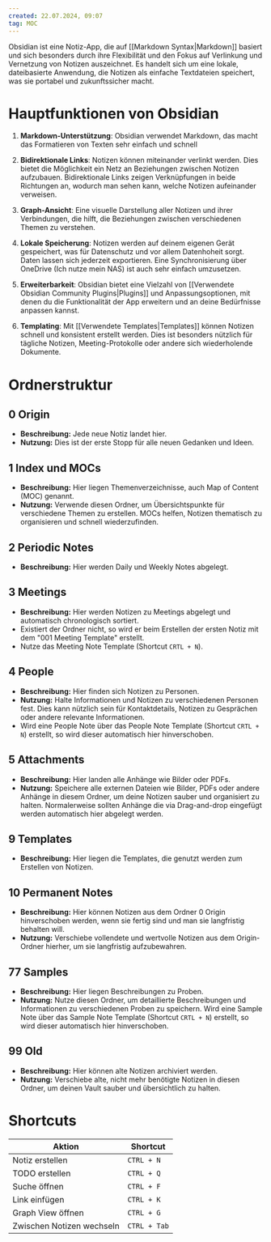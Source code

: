 ```yaml
---
created: 22.07.2024, 09:07
tag: MOC
---
```


Obsidian ist eine Notiz-App, die auf [[Markdown Syntax|Markdown]] basiert und sich besonders durch ihre Flexibilität und den Fokus auf Verlinkung und Vernetzung von Notizen auszeichnet. Es handelt sich um eine lokale, dateibasierte Anwendung, die Notizen als einfache Textdateien speichert, was sie portabel und zukunftssicher macht.

# Hauptfunktionen von Obsidian

1. **Markdown-Unterstützung**: Obsidian verwendet Markdown, das macht das Formatieren von Texten sehr einfach und schnell

2. **Bidirektionale Links**: Notizen können miteinander verlinkt werden. Dies bietet die Möglichkeit ein Netz an Beziehungen zwischen Notizen aufzubauen. Bidirektionale Links zeigen Verknüpfungen in beide Richtungen an, wodurch man sehen kann, welche Notizen aufeinander verweisen.

3. **Graph-Ansicht**: Eine visuelle Darstellung aller Notizen und ihrer Verbindungen, die hilft, die Beziehungen zwischen verschiedenen Themen zu verstehen.

4. **Lokale Speicherung**: Notizen werden auf deinem eigenen Gerät gespeichert, was für Datenschutz und vor allem Datenhoheit sorgt. Daten lassen sich jederzeit exportieren. Eine Synchronisierung über OneDrive (Ich nutze mein NAS) ist auch sehr einfach umzusetzen.

5. **Erweiterbarkeit**: Obsidian bietet eine Vielzahl von [[Verwendete Obsidian Community Plugins|Plugins]] und Anpassungsoptionen, mit denen du die Funktionalität der App erweitern und an deine Bedürfnisse anpassen kannst.

6. **Templating**: Mit [[Verwendete Templates|Templates]] können Notizen schnell und konsistent erstellt werden. Dies ist besonders nützlich für tägliche Notizen, Meeting-Protokolle oder andere sich wiederholende Dokumente.

# Ordnerstruktur

## 0 Origin
- **Beschreibung:** Jede neue Notiz landet hier.
- **Nutzung:** Dies ist der erste Stopp für alle neuen Gedanken und Ideen.

## 1 Index und MOCs
- **Beschreibung:** Hier liegen Themenverzeichnisse, auch Map of Content (MOC) genannt.
- **Nutzung:** Verwende diesen Ordner, um Übersichtspunkte für verschiedene Themen zu erstellen. MOCs helfen, Notizen thematisch zu organisieren und schnell wiederzufinden.

## 2 Periodic Notes
- **Beschreibung:** Hier werden Daily und Weekly Notes abgelegt.

## 3 Meetings
- **Beschreibung:** Hier werden Notizen zu Meetings abgelegt und automatisch chronologisch sortiert.
- Existiert der Ordner nicht, so wird er beim Erstellen der ersten Notiz mit dem "001 Meeting Template" erstellt.
- Nutze das Meeting Note Template (Shortcut `CRTL + N`).

## 4 People
- **Beschreibung:** Hier finden sich Notizen zu Personen.
- **Nutzung:** Halte Informationen und Notizen zu verschiedenen Personen fest. Dies kann nützlich sein für Kontaktdetails, Notizen zu Gesprächen oder andere relevante Informationen.
- Wird eine People Note über das People Note Template (Shortcut `CRTL + N`) erstellt, so wird dieser automatisch hier hinverschoben.

## 5 Attachments
- **Beschreibung:** Hier landen alle Anhänge wie Bilder oder PDFs.
- **Nutzung:** Speichere alle externen Dateien wie Bilder, PDFs oder andere Anhänge in diesem Ordner, um deine Notizen sauber und organisiert zu halten. Normalerweise sollten Anhänge die via Drag-and-drop eingefügt werden automatisch hier abgelegt werden.

## 9 Templates
- **Beschreibung:** Hier liegen die Templates, die genutzt werden zum Erstellen von Notizen.

## 10 Permanent Notes
- **Beschreibung:** Hier können Notizen aus dem Ordner 0 Origin hinverschoben werden, wenn sie fertig sind und man sie langfristig behalten will.
- **Nutzung:** Verschiebe vollendete und wertvolle Notizen aus dem Origin-Ordner hierher, um sie langfristig aufzubewahren.

## 77 Samples
- **Beschreibung:** Hier liegen Beschreibungen zu Proben.
- **Nutzung:** Nutze diesen Ordner, um detaillierte Beschreibungen und Informationen zu verschiedenen Proben zu speichern. Wird eine Sample Note über das Sample Note Template (Shortcut `CRTL + N`) erstellt, so wird dieser automatisch hier hinverschoben.

## 99 Old
- **Beschreibung:** Hier können alte Notizen archiviert werden.
- **Nutzung:** Verschiebe alte, nicht mehr benötigte Notizen in diesen Ordner, um deinen Vault sauber und übersichtlich zu halten.

# Shortcuts

| Aktion                    | Shortcut     |
| ------------------------- | ------------ |
| Notiz erstellen           | `CTRL + N`   |
| TODO erstellen            | `CTRL + Q`   |
| Suche öffnen              | `CTRL + F`   |
| Link einfügen             | `CTRL + K`   |
| Graph View öffnen         | `CTRL + G`   |
| Zwischen Notizen wechseln | `CTRL + Tab` |
